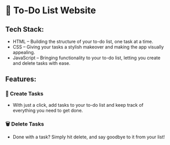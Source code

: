 # 📝 To-Do List Website

## Tech Stack:
- HTML – Building the structure of your to-do list, one task at a time.
- CSS – Giving your tasks a stylish makeover and making the app visually appealing.
- JavaScript – Bringing functionality to your to-do list, letting you create and delete tasks with ease.

## Features:
### 🚀 Create Tasks
- With just a click, add tasks to your to-do list and keep track of everything you need to get done.

### 🗑 Delete Tasks
- Done with a task? Simply hit delete, and say goodbye to it from your list!
